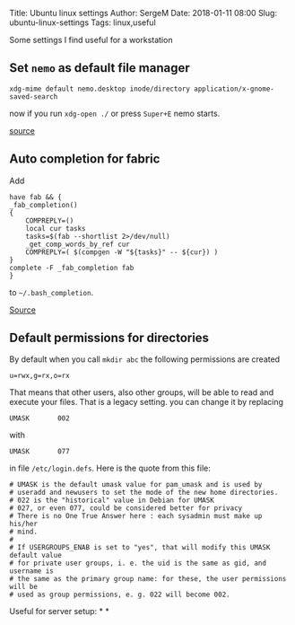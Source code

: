 Title: Ubuntu linux settings
Author: SergeM
Date: 2018-01-11 08:00
Slug: ubuntu-linux-settings
Tags: linux,useful


Some settings I find useful for a workstation

## Set `nemo` as default file manager 
```
xdg-mime default nemo.desktop inode/directory application/x-gnome-saved-search
```

now if you run `xdg-open ./` or press `Super+E` nemo starts.

[source](http://www.fandigital.com/2013/01/set-nemo-default-file-manager-ubuntu.html)


## Auto completion for fabric
Add 
```
have fab && {
_fab_completion()
{
    COMPREPLY=() 
    local cur tasks
    tasks=$(fab --shortlist 2>/dev/null)
    _get_comp_words_by_ref cur
    COMPREPLY=( $(compgen -W "${tasks}" -- ${cur}) )
}
complete -F _fab_completion fab
}
```

to `~/.bash_completion`.

[Source](http://evans.io/legacy/posts/bash-tab-completion-fabric-ubuntu/)


## Default permissions for directories
By default when you call `mkdir abc` the following permissions are created 
```
u=rwx,g=rx,o=rx
```

That means that other users, also other groups, will be able to read and execute your files. That is a legacy setting. you can change it by replacing
```
UMASK       002 
```
with 
```
UMASK       077
```
in file `/etc/login.defs`. Here is the quote from this file:
```
# UMASK is the default umask value for pam_umask and is used by
# useradd and newusers to set the mode of the new home directories.
# 022 is the "historical" value in Debian for UMASK
# 027, or even 077, could be considered better for privacy
# There is no One True Answer here : each sysadmin must make up his/her
# mind.
#
# If USERGROUPS_ENAB is set to "yes", that will modify this UMASK default value
# for private user groups, i. e. the uid is the same as gid, and username is
# the same as the primary group name: for these, the user permissions will be
# used as group permissions, e. g. 022 will become 002.

```


Useful for server setup:
*
* 
